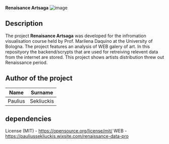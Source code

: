 **Renaisance Artsaga**
![image](https://cdn.britannica.com/41/3341-050-825E2B57/The-Creation-of-Adam-ceiling-fresco-Sistine.jpg)
## Description
The project **Renaisance Artsaga** was developed for the infromation visualisation course held by Prof. Marilena Daquino at the University of Bologna.
The project features an analysis of WEB galery of art. 
In this reposityory the backend/scrypts that are used for retreiving relevent data from the internet are stored.
This project shows artists distribution threw out Renaissance period.

## Author of the project
|     Name          |   Surname         |
|:-----------------:|:-----------------:|
|    Paulius        |   Sekliuckis      |
## dependencies

License (MIT) - https://opensource.org/license/mit/
WEB - https://pauliussekliuckis.wixsite.com/renaissance-data-pro 
